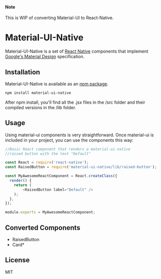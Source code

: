 #### Note
This is WIP of converting Material-UI to React-Native.

# Material-UI-Native

Material-UI-Native is a set of [React Native](http://facebook.github.io/react/) components that implement [Google's Material Design](https://www.google.com/design/spec/material-design/introduction.html) specification.

## Installation

Material-UI-Native is available as an [npm package](https://www.npmjs.org/package/material-ui-native).
```sh
npm install material-ui-native
```
After npm install, you'll find all the .jsx files in the /src folder and their compiled versions in the /lib folder.

## Usage

Using material-ui components is very straightforward. Once material-ui is included in your project, you can use the components this way:

```js
//Basic React component that renders a material-ui-native
//raised button with the text "Default"

const React = require('react-native');
const RaisedButton = require('material-ui-native/lib/raised-button');

const MyAwesomeReactComponent = React.createClass({
  render() {
    return (
        <RaisedButton label="Default" />
    );
  },
});

module.exports = MyAwesomeReactComponent;

```

## Converted Components
- RaisedButton
- Card*

## License
MIT
